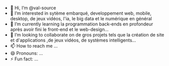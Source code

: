 - 👋 Hi, I’m @val-source
- 👀 I’m interested in sytème embarqué, developpement web, mobile, desktop, de jeux vidéos, l'ia, le big data et le numérique en général 
- 🌱 I’m currently learning la programmation back-ends en profondeur après avoir fini le front-end et le web-design...
- 💞️ I’m looking to collaborate on de gros projets tels que la création de site et d'applications ,de jeux vidéos, de systèmes intelligents...
- 📫 How to reach me ...
- 😄 Pronouns: ...
- ⚡ Fun fact: ...

<!---
val-source/val-source is a ✨ special ✨ repository because its `README.md` (this file) appears on your GitHub profile.
You can click the Preview link to take a look at your changes.
--->
